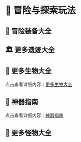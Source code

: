 # 👣 冒险与探索玩法

## 🔮 冒险装备大全

## 🏛️ 更多遗迹大全

## 🐾 更多生物大全

点击查看详细内容：[更多生物大全](moblist)

## 🔮 神器指南

点击查看详细内容：[神器指南](artifacts)

## 🧟 更多怪物大全
